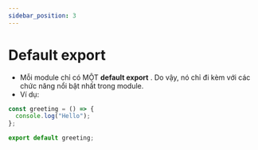 ```yaml
---
sidebar_position: 3
---
```


# Default export

- Mỗi module chỉ có MỘT **default export** . Do vậy, nó chỉ đi kèm với các chức năng nổi bật nhất trong module.
- Ví dụ:

```js
const greeting = () => {
  console.log("Hello");
};

export default greeting;
```
